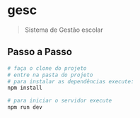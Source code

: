 # gesc

> Sistema de Gestão escolar

## Passo a Passo

``` bash
# faça o clone do projeto
# entre na pasta do projeto
# para instalar as dependências execute:
npm install

# para iniciar o servidor execute
npm run dev

```
